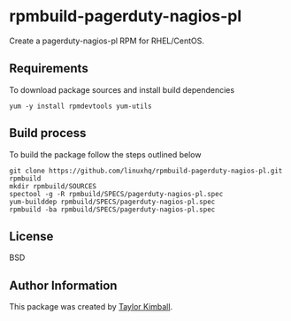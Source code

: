 # rpmbuild-pagerduty-nagios-pl

Create a pagerduty-nagios-pl RPM for RHEL/CentOS.

## Requirements

To download package sources and install build dependencies

    yum -y install rpmdevtools yum-utils

## Build process

To build the package follow the steps outlined below

    git clone https://github.com/linuxhq/rpmbuild-pagerduty-nagios-pl.git rpmbuild
    mkdir rpmbuild/SOURCES
    spectool -g -R rpmbuild/SPECS/pagerduty-nagios-pl.spec
    yum-builddep rpmbuild/SPECS/pagerduty-nagios-pl.spec
    rpmbuild -ba rpmbuild/SPECS/pagerduty-nagios-pl.spec

## License

BSD

## Author Information

This package was created by [Taylor Kimball](http://www.linuxhq.org).
